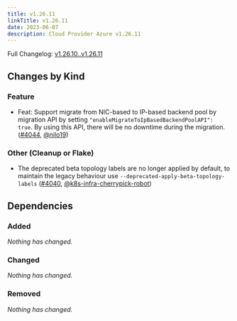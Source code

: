 ```yaml
---
title: v1.26.11
linkTitle: v1.26.11
date: 2023-06-07
description: Cloud Provider Azure v1.26.11
---
```

Full Changelog: [v1.26.10..v1.26.11](https://github.com/kubernetes-sigs/cloud-provider-azure/compare/v1.26.10...v1.26.11)

## Changes by Kind

### Feature

- Feat: Support migrate from NIC-based to IP-based backend pool by migration API by setting `"enableMigrateToIpBasedBackendPoolAPI": true`. By using this API, there will be no downtime during the migration. ([#4044](https://github.com/kubernetes-sigs/cloud-provider-azure/pull/4044), [@nilo19](https://github.com/nilo19))

### Other (Cleanup or Flake)

- The deprecated beta topology labels are no longer applied by default, to maintain the legacy behaviour use `--deprecated-apply-beta-topology-labels` ([#4040](https://github.com/kubernetes-sigs/cloud-provider-azure/pull/4040), [@k8s-infra-cherrypick-robot](https://github.com/k8s-infra-cherrypick-robot))

## Dependencies

### Added
_Nothing has changed._

### Changed
_Nothing has changed._

### Removed
_Nothing has changed._
